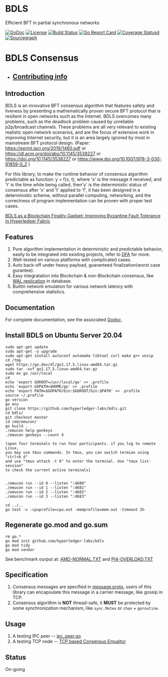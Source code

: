 # BDLS
Efficient BFT in partial synchronous networks 

[![GoDoc][1]][2] [![License][3]][4] [![Build Status][5]][6] [![Go Report Card][7]][8] [![Coverage Statusd][9]][10] [![Sourcegraph][11]][12]

[1]: https://godoc.org/github.com/ahmed82/bdls?status.svg
[2]: https://godoc.org/github.com/ahmed82/bdls
[3]: https://img.shields.io/badge/License-Apache_2.0-blue.svg
[4]: LICENSE
[5]: https://travis-ci.org/BDLS-bft/bdls.svg?branch=master
[6]: https://travis-ci.org/BDLS-bft/bdls
[7]: https://goreportcard.com/badge/github.com/BDLS-bft/bdls?bdls
[8]: https://goreportcard.com/report/github.com/BDLS-bft/bdls
[9]: https://codecov.io/gh/BDLS-bft/bdls/branch/master/graph/badge.svg
[10]: https://codecov.io/gh/BDLS-bft/bdls
[11]: https://sourcegraph.com/github.com/BDLS-bft/bdls/-/badge.svg
[12]: https://sourcegraph.com/github.com/BDLS-bft/bdls?badge

# BDLS Consensus
* ## [Contributing info](CONTRIBUTING.md)

## Introduction

BDLS is an innovative BFT consensus algorithm that features safety and liveness by
presenting a mathematically proven secure BFT protocol that is resilient in open networks such as
the Internet. BDLS overcomes many problems, such as the deadlock problem caused by unreliable
p2p/broadcast channels. These problems are all very relevant to existing realistic open
network scenarios, and are the focus of extensive work in improving Internet security, but it
is an area largely ignored by most in mainstream BFT protocol design.
(Paper: https://eprint.iacr.org/2019/1460.pdf or https://dl.acm.org/doi/abs/10.1145/3538227 or  https://doi.org/10.1145/3538227 or https://www.doi.org/10.1007/978-3-030-91859-0_2 )


For this library, to make the runtime behavior of consensus algorithm predictable as function:
y = f(x, t), where 'x' is the message it received, and 't' is the time while being called,
  then'y' is the deterministic status of consensus after 'x' and 't' applied to 'f',
it has been designed in a deterministic scheme, without parallel computing, networking, and
the correctness of program implementation can be proven with proper test cases.

[BDLS as a Blockchain Finality Gadget: Improving Byzantine Fault Tolerance in Hyperledger Fabric](https://ieeexplore.ieee.org/stamp/stamp.jsp?arnumber=10718288)
## Features

1. Pure algorithm implementation in deterministic and predictable behavior, easily to be integrated into existing projects, refer to [DFA](https://en.wikipedia.org/wiki/Deterministic_finite_automaton) for more.
2. Well-tested on various platforms with complicated cases.
3. Auto back-off under heavy payload, guaranteed finalization(worst case gurantee).
4. Easy integratation into Blockchain & non-Blockchain consensus, like [WAL replication](https://en.wikipedia.org/wiki/Replication_(computing)#Database_replication) in database.
5. Builtin network emulation for various network latency with comprehensive statistics.



## Documentation

For complete documentation, see the associated [Godoc](https://pkg.go.dev/github.com/BDLS-bft/bdls).


## Install BDLS on Ubuntu Server 20.04 

```
sudo apt-get update
sudo apt-get -y upgrade
sudo apt-get install autoconf automake libtool curl make g++ unzip
cd /tmp
wget https://go.dev/dl/go1.17.5.linux-amd64.tar.gz
sudo tar -xvf go1.17.5.linux-amd64.tar.gz
sudo mv go /usr/local
cd
echo 'export GOROOT=/usr/local/go' >> .profile
echo 'export GOPATH=$HOME/go' >> .profile
echo 'export PATH=$GOPATH/bin:$GOROOT/bin:$PATH' >> .profile
source ~/.profile 
go version
go env
git clone https://github.com/hyperledger-labs/bdls.git
cd bdls/
git checkout master
cd cmd/emucon/
go build .
./emucon help genkeys
./emucon genkeys --count 4

[open four terminals to run four participants. if you log to remote Linux, 
you may use tmux commands. In tmux, you can switch termian using "ctrl+b d" 
and use "tmux attach -t 0" to enter the terminal. Use "tmux list-session" 
to check the current active terminals]


./emucon run --id 0 --listen ":4680"
./emucon run --id 1 --listen ":4681"
./emucon run --id 2 --listen ":4682"
./emucon run --id 3 --listen ":4683"

cd ../..
go test -v -cpuprofile=cpu.out -memprofile=mem.out -timeout 2h
```
## Regenerate go.mod and go.sum
```
rm go.*
go mod init github.com/hyperledger-labs/bdls
go mod tidy
go mod vendor
```

See benchmark ourput at: [AMD-NORMAL.TXT](benchmarks/AMD-NORMAL.TXT) and [PI4-OVERLOAD.TXT](benchmarks/PI4-OVERLOAD.TXT)

## Specification

1. Consensus messages are specified in [message.proto](message.proto), users of this library can encapsulate this message in a carrier message, like gossip in TCP.
2. Consensus algorithm is **NOT** thread-safe, it **MUST** be protected by some synchronization mechanism, like `sync.Mutex` or `chan` + `goroutine`.

## Usage

1. A testing IPC peer -- [ipc_peer.go](ipc_peer.go)
2. A testing TCP node -- [TCP based Consensus Emualtor](cmd/emucon)

## Status
 
On-going
